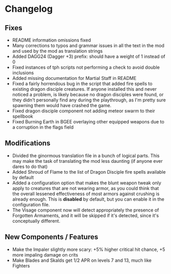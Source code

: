 # Changelog

## Fixes

- README information omissions fixed
- Many corrections to typos and grammar issues in all the text in the mod and used by the mod as translation strings
- Added DAGG24 (Dagger +3) prefix: should have a weight of 1 instead of 0
- Fixed instances of tph scripts not performing a check to avoid double inclusions
- Added missing documentation for Martial Staff in README
- Fixed a fairly horrendous bug in the script that added fire spells to existing dragon disciple creatures. If anyone installed this and never noticed a problem, is likely because no dragon disciples were found, or they didn't personally find any during the playthrough, as I'm pretty sure spawning them would have crashed the game.
- Fixed dragon disciple component not adding meteor swarm to their spellbook
- Fixed Burning Earth in BGEE overlaying other equipped weapons due to a corruption in the flags field

## Modifications

- Divided the ginormous translation file in a bunch of logical parts. This may make the task of translating the mod less daunting (if anyone ever dares to do that)
- Added Shroud of Flame to the list of Dragon Disciple fire spells available by default
- Added a configuration option that makes the blunt weapon tweak only apply to creatures that are not wearing armor, as you could think that the overall lessened effectiveness of most armors against crushing is already enough. This is **disabled** by default, but you can enable it in the configuration file.
- The Visage component now will detect appropriately the presence of Forgotten Armaments, and it will be skipped if it's detected, since it's conceptually different.

## New Components / Features

- Make the Impaler slightly more scary: +5% higher critical hit chance, +5 more impaling damage on crits
- Make Blades and Skalds get 1/2 APR on levels 7 and 13, much like Fighters